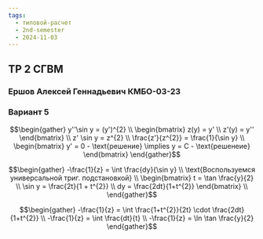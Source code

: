 ```yaml
---
tags:
  - типовой-расчет
  - 2nd-semester
  - 2024-11-03
---
```


## ТР 2 СГВМ

### Ершов Алексей Геннадьевич КМБО-03-23

### Вариант 5

$$\begin{gather}
y''\sin y = (y')^{2} \\
\begin{bmatrix}
z(y) = y' \\
z'(y) = y''
\end{bmatrix} \\
z' \sin y = z^{2} \\
\frac{z'}{z^{2}} = \frac{1}{\sin y} \\
\begin{bmatrix}
y' = 0 - \text{решение} \implies y = C - \text{решенеие}
\end{bmatrix}
\end{gather}$$

$$\begin{gather}
-\frac{1}{z} = \int \frac{dy}{\sin y} \\
\text{Воспользуемся универсальной триг. подстановкой} \\
\begin{bmatrix}
t = \tan \frac{y}{2} \\
\sin y = \frac{2t}{1 + t^{2}} \\
dy = \frac{2dt}{1+t^{2}}
\end{bmatrix} \\
\end{gather}$$

$$\begin{gather}
-\frac{1}{z} = \int \frac{1+t^{2}}{2t} \cdot \frac{2dt}{1+t^{2}} \\
-\frac{1}{z} = \int \frac{dt}{t} \\
-\frac{1}{z} = \ln \tan \frac{y}{2}
\end{gather}$$